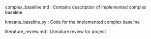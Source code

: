 complex_baseline.md
: Contains description of implemented complex baseline

kmeans_baseline.py
: Code for the implemented complex baseline

literature_review.md
: Literature review for project
